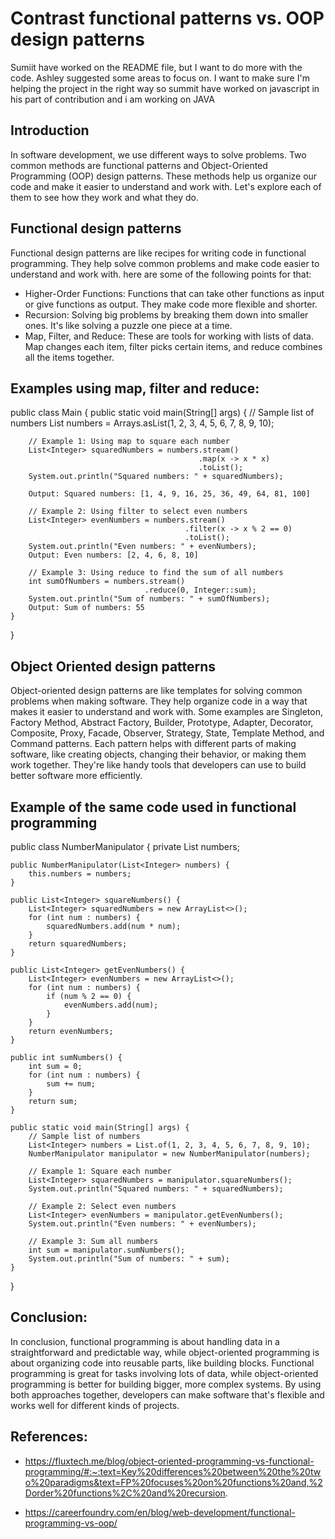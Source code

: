 # Contrast functional patterns vs. OOP design patterns
Sumiit have worked on the README file, but I want to do more with the code. Ashley suggested some areas to focus on. I want to make sure I'm helping the project in the right way so summit have worked on javascript in his part of contribution and i am working on JAVA 

## Introduction
In software development, we use different ways to solve problems. Two common methods are functional patterns and Object-Oriented Programming (OOP) design patterns. These methods help us organize our code and make it easier to understand and work with. Let's explore each of them to see how they work and what they do.

## Functional design patterns
Functional design patterns are like recipes for writing code in functional programming. They help solve common problems and make code easier to understand and work with. here are some of the following points for that:
* Higher-Order Functions: 
Functions that can take other functions as input or give functions as output. They make code more flexible and shorter.
* Recursion: 
Solving big problems by breaking them down into smaller ones. It's like solving a puzzle one piece at a time.
* Map, Filter, and Reduce: These are tools for working with lists of data. Map changes each item, filter picks certain items, and reduce combines all the items together.

## Examples using map, filter and reduce:
public class Main {
    public static void main(String[] args) {
        // Sample list of numbers
        List<Integer> numbers = Arrays.asList(1, 2, 3, 4, 5, 6, 7, 8, 9, 10);

        // Example 1: Using map to square each number
        List<Integer> squaredNumbers = numbers.stream()
                                              .map(x -> x * x)
                                              .toList();
        System.out.println("Squared numbers: " + squaredNumbers);

        Output: Squared numbers: [1, 4, 9, 16, 25, 36, 49, 64, 81, 100]

        // Example 2: Using filter to select even numbers
        List<Integer> evenNumbers = numbers.stream()
                                           .filter(x -> x % 2 == 0)
                                           .toList();
        System.out.println("Even numbers: " + evenNumbers);
        Output: Even numbers: [2, 4, 6, 8, 10]

        // Example 3: Using reduce to find the sum of all numbers
        int sumOfNumbers = numbers.stream()
                                  .reduce(0, Integer::sum);
        System.out.println("Sum of numbers: " + sumOfNumbers);
        Output: Sum of numbers: 55
    }
}

## Object Oriented design patterns
Object-oriented design patterns are like templates for solving common problems when making software. They help organize code in a way that makes it easier to understand and work with. Some examples are Singleton, Factory Method, Abstract Factory, Builder, Prototype, Adapter, Decorator, Composite, Proxy, Facade, Observer, Strategy, State, Template Method, and Command patterns. Each pattern helps with different parts of making software, like creating objects, changing their behavior, or making them work together. They're like handy tools that developers can use to build better software more efficiently.

## Example of the same code used in functional programming 
public class NumberManipulator {
    private List<Integer> numbers;

    public NumberManipulator(List<Integer> numbers) {
        this.numbers = numbers;
    }

    public List<Integer> squareNumbers() {
        List<Integer> squaredNumbers = new ArrayList<>();
        for (int num : numbers) {
            squaredNumbers.add(num * num);
        }
        return squaredNumbers;
    }

    public List<Integer> getEvenNumbers() {
        List<Integer> evenNumbers = new ArrayList<>();
        for (int num : numbers) {
            if (num % 2 == 0) {
                evenNumbers.add(num);
            }
        }
        return evenNumbers;
    }

    public int sumNumbers() {
        int sum = 0;
        for (int num : numbers) {
            sum += num;
        }
        return sum;
    }

    public static void main(String[] args) {
        // Sample list of numbers
        List<Integer> numbers = List.of(1, 2, 3, 4, 5, 6, 7, 8, 9, 10);
        NumberManipulator manipulator = new NumberManipulator(numbers);

        // Example 1: Square each number
        List<Integer> squaredNumbers = manipulator.squareNumbers();
        System.out.println("Squared numbers: " + squaredNumbers);

        // Example 2: Select even numbers
        List<Integer> evenNumbers = manipulator.getEvenNumbers();
        System.out.println("Even numbers: " + evenNumbers);

        // Example 3: Sum all numbers
        int sum = manipulator.sumNumbers();
        System.out.println("Sum of numbers: " + sum);
    }
}

## Conclusion: 
In conclusion, functional programming is about handling data in a straightforward and predictable way, while object-oriented programming is about organizing code into reusable parts, like building blocks. Functional programming is great for tasks involving lots of data, while object-oriented programming is better for building bigger, more complex systems. By using both approaches together, developers can make software that's flexible and works well for different kinds of projects.

## References:
* https://fluxtech.me/blog/object-oriented-programming-vs-functional-programming/#:~:text=Key%20differences%20between%20the%20two%20paradigms&text=FP%20focuses%20on%20functions%20and,%2Dorder%20functions%2C%20and%20recursion.

* https://careerfoundry.com/en/blog/web-development/functional-programming-vs-oop/

